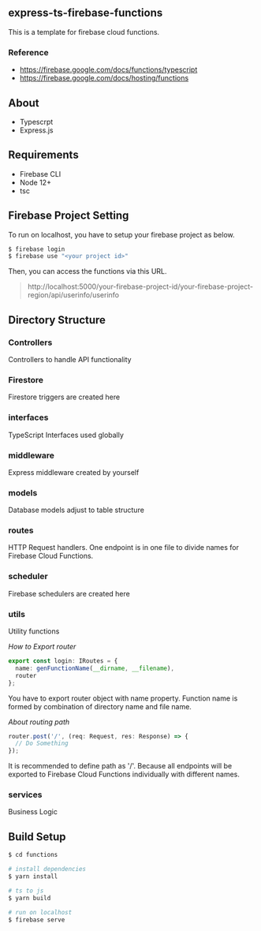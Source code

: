 ## express-ts-firebase-functions
This is a template for firebase cloud functions.

### Reference
- https://firebase.google.com/docs/functions/typescript
- https://firebase.google.com/docs/hosting/functions

## About
- Typescrpt
- Express.js

## Requirements
- Firebase CLI
- Node 12+
- tsc

## Firebase Project Setting
To run on localhost, you have to setup your firebase project as below.

```bash
$ firebase login
$ firebase use "<your project id>"
```

Then, you can access the functions via this URL.

> http://localhost:5000/your-firebase-project-id/your-firebase-project-region/api/userinfo/userinfo

## Directory Structure
### Controllers
Controllers to handle API functionality

### Firestore
Firestore triggers are created here

### interfaces
TypeScript Interfaces used globally

### middleware
Express middleware created by yourself

### models
Database models adjust to table structure

### routes
HTTP Request handlers.
One endpoint is in one file to divide names for Firebase Cloud Functions.

### scheduler
Firebase schedulers are created here

### utils
Utility functions

*How to Export router*
```typescript
export const login: IRoutes = {
  name: genFunctionName(__dirname, __filename),
  router
};
```

You have to export router object with name property.
Function name is formed by combination of directory name and file name.

*About routing path*
```typescript
router.post('/', (req: Request, res: Response) => {
  // Do Something
});
```

It is recommended to define path as '/'.
Because all endpoints will be exported to Firebase Cloud Functions individually with different names.

### services
Business Logic

## Build Setup
```bash
$ cd functions

# install dependencies
$ yarn install

# ts to js
$ yarn build

# run on localhost
$ firebase serve
```
